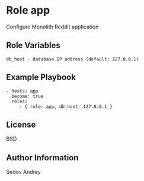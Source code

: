 Role app
========

Configure Monolith Reddit application

Role Variables
--------------

    db_host - database IP address (default: 127.0.0.1)

Example Playbook
----------------

    - hosts: app
      become: true
      roles:
         - { role: app, db_host: 127.0.0.1 }

License
-------

BSD

Author Information
------------------

Sedov Andrey
